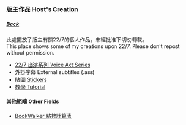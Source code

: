 ### 版主作品 Host's Creation
##### [Back](../../readme.md)

此處擺放了版主有關22/7的個人作品，未經批准下切勿轉載。  
This place shows some of my creations upon 22/7. Please don't repost without permission.

- [22/7 出演系列 Voice Act Series](227VoiceAct.md)
- 外掛字幕 External subtitles (.ass)
- [貼圖 Stickers](Stickers.md)
- [教學 Tutorial](Tutorial_List.md)

#### 其他範疇 Other Fields
- [BookWalker 點數計算表](https://docs.google.com/spreadsheets/d/1W9_gRPUMlY4wpHd8-nKyTy67EQsEN4JlMU7ToVTkJEc/)
